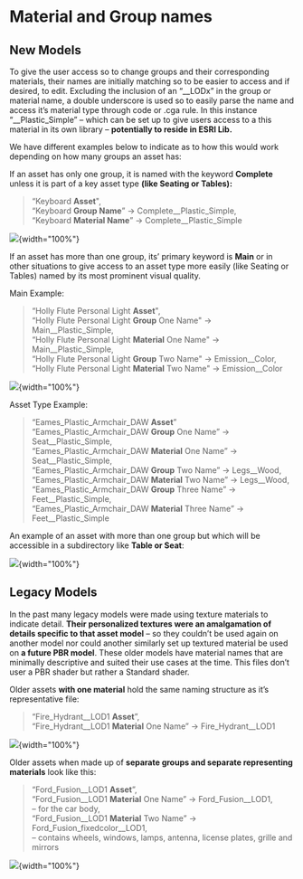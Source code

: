 

# Material and Group names 

## New Models

To give the user access so to change groups and their corresponding
materials, their names are initially matching so to be easier to access
and if desired, to edit. Excluding the inclusion of an “\_\_LODx” in the
group or material name, a double underscore is used so to easily parse
the name and access it’s material type through code or .cga rule. In
this instance “\_\_Plastic_Simple” – which can be set up to give users
access to a this material in its own library – **potentially to reside
in ESRI Lib.**

We have different examples below to indicate as to how this would work
depending on how many groups an asset has:

If an asset has only one group, it is named with the keyword
**Complete** unless it is part of a key asset type **(like Seating or
Tables):**

   > “Keyboard **Asset**",  
   > “Keyboard **Group Name**” -\> Complete\_\_Plastic_Simple,  
   > “Keyboard **Material Name**” -\> Complete\_\_Plastic_Simple


![](../../images/image22.png){width="100%"}

If an asset has more than one group, its’ primary keyword is **Main** or
in other situations to give access to an asset type more easily (like
Seating or Tables) named by its most prominent visual quality.

Main Example:

> “Holly Flute Personal Light **Asset**",  
> “Holly Flute Personal Light **Group** One Name" -\> Main\_\_Plastic_Simple,  
> “Holly Flute Personal Light **Material** One Name" -\> Main\_\_Plastic_Simple,  
> “Holly Flute Personal Light **Group** Two Name" -\> Emission\_\_Color,  
> “Holly Flute Personal Light **Material** Two Name" -\> Emission\_\_Color

![](../../images/image23.png){width="100%"}

Asset Type Example:

> “Eames_Plastic_Armchair_DAW **Asset**”  
> “Eames_Plastic_Armchair_DAW **Group** One Name” -\> Seat\_\_Plastic_Simple,  
> “Eames_Plastic_Armchair_DAW **Material** One Name” -\> Seat\_\_Plastic_Simple,  
> “Eames_Plastic_Armchair_DAW **Group** Two Name” -\> Legs\_\_Wood,  
> “Eames_Plastic_Armchair_DAW **Material** Two Name” -\> Legs\_\_Wood,  
> “Eames_Plastic_Armchair_DAW **Group** Three Name” -\> Feet\_\_Plastic_Simple,  
> “Eames_Plastic_Armchair_DAW **Material** Three Name” -\> Feet\_\_Plastic_Simple

An example of an asset with more than one group but which will be
accessible in a subdirectory like **Table or Seat**:

![](../../images/image24.png){width="100%"}


## Legacy Models

In the past many legacy models were made using texture materials to
indicate detail. **Their personalized textures were an amalgamation of
details specific to that asset model** – so they couldn’t be used again
on another model nor could another similarly set up textured material be
used on **a future PBR model**. These older models have material names
that are minimally descriptive and suited their use cases at the time.
This files don’t user a PBR shader but rather a Standard shader.

Older assets **with one material** hold the same naming structure as
it’s representative file:

> “Fire_Hydrant\_\_LOD1 **Asset**”,  
> “Fire_Hydrant\_\_LOD1 **Material** One Name” -\> Fire_Hydrant\_\_LOD1



![](./images/image25.png){width="100%"}

Older assets when made up of **separate groups and separate representing
materials** look like this:

>“Ford_Fusion\_\_LOD1 **Asset**”,  
> “Ford_Fusion\_\_LOD1 **Material** One Name” -\> Ford_Fusion\_\_LOD1,  
> – for the car body,  
> “Ford_Fusion\_\_LOD1 **Material** Two Name” -\> Ford_Fusion_fixedcolor\_\_LOD1,  
> – contains wheels, windows, lamps, antenna, license plates, grille and
mirrors

![](../../images/image26.png){width="100%"}

